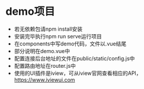 # demo项目

* 若无依赖包请npm install安装
* 安装完毕执行npm run serve运行项目
* 在components中写demo代码，文件以.vue结尾
* 部分说明在demo.vue中
* 配置连接后台地址的文件在public/static/config.js中
* 配置路由地址在router.js中
* 使用的UI插件是iview，可从iview官网查看相应的API，https://www.iviewui.com